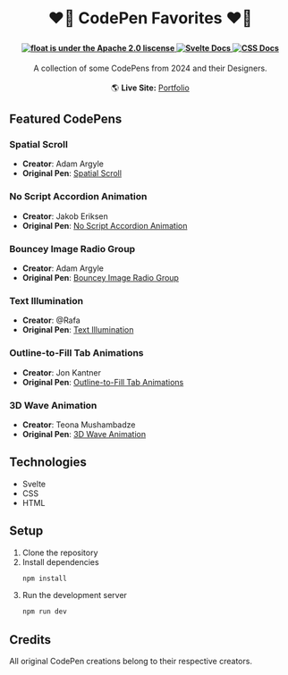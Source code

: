<div>
<h1><p style="text-align:center;">❤️‍🔥 CodePen Favorites ❤️‍🔥</p></h1>
<h4 align="center">
  <a href="https://www.apache.org/licenses/LICENSE-2.0.html">
    <img src="https://img.shields.io/badge/license-Apache2.0-blue" alt="float is under the Apache 2.0 liscense" />
  </a>
  <a href="https://svelte.dev/">
    <img src="https://img.shields.io/badge/Svelte%20>=5.19.0-green" alt="Svelte Docs" />
  </a>
  <a href="https://developer.mozilla.org/en-US/docs/Web/CSS">
    <img src="https://img.shields.io/badge/CSS-voilet" alt="CSS Docs" />
  </a>
</h4>
<p style="text-align:center;">A collection of some CodePens from 2024 and their Designers.<br></br>🌎 <b>Live Site:</b> <a href="https://cg-portfolio.com">Portfolio</a></p>
</div>

## Featured CodePens

### Spatial Scroll
- **Creator**: Adam Argyle
- **Original Pen**: [Spatial Scroll](https://codepen.io/argyleink/pen/ZEdrzJZ)

### No Script Accordion Animation
- **Creator**: Jakob Eriksen
- **Original Pen**: [No Script Accordion Animation](https://codepen.io/jakob-e/pen/vYMEapr)

### Bouncey Image Radio Group
- **Creator**: Adam Argyle
- **Original Pen**: [Bouncey Image Radio Group](https://codepen.io/argyleink/pen/ExMgWLe)

### Text Illumination
- **Creator**: @Rafa
- **Original Pen**: [Text Illumination](https://codepen.io/RAFA3L/pen/YzomKrR)

### Outline-to-Fill Tab Animations
- **Creator**: Jon Kantner
- **Original Pen**: [Outline-to-Fill Tab Animations](https://codepen.io/jkantner/pen/rNbeEXg)

### 3D Wave Animation
- **Creator**: Teona Mushambadze
- **Original Pen**: [3D Wave Animation](https://codepen.io/HighFlyer/pen/GRLZYKw)

## Technologies

- Svelte
- CSS
- HTML

## Setup

1. Clone the repository
2. Install dependencies
   ```bash
   npm install
   ```
3. Run the development server
   ```bash
   npm run dev
   ```

## Credits

All original CodePen creations belong to their respective creators.
